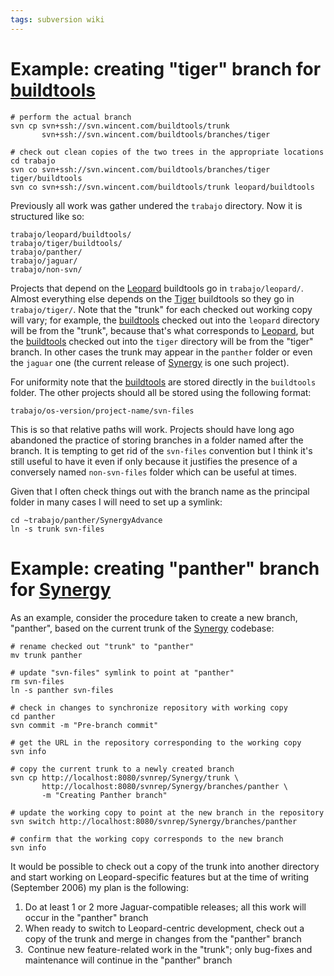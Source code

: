 ```yaml
---
tags: subversion wiki
---
```


# Example: creating "tiger" branch for [buildtools](/wiki/buildtools)

    # perform the actual branch
    svn cp svn+ssh://svn.wincent.com/buildtools/trunk
           svn+ssh://svn.wincent.com/buildtools/branches/tiger

    # check out clean copies of the two trees in the appropriate locations
    cd trabajo
    svn co svn+ssh://svn.wincent.com/buildtools/branches/tiger tiger/buildtools
    svn co svn+ssh://svn.wincent.com/buildtools/trunk leopard/buildtools

Previously all work was gather undered the `trabajo` directory. Now it is structured like so:

    trabajo/leopard/buildtools/
    trabajo/tiger/buildtools/
    trabajo/panther/
    trabajo/jaguar/
    trabajo/non-svn/

Projects that depend on the [Leopard](/wiki/Leopard) buildtools go in `trabajo/leopard/`. Almost everything else depends on the [Tiger](/wiki/Tiger) buildtools so they go in `trabajo/tiger/`. Note that the "trunk" for each checked out working copy will vary; for example, the [buildtools](/wiki/buildtools) checked out into the `leopard` directory will be from the "trunk", because that's what corresponds to [Leopard](/wiki/Leopard), but the [buildtools](/wiki/buildtools) checked out into the `tiger` directory will be from the "tiger" branch. In other cases the trunk may appear in the `panther` folder or even the `jaguar` one (the current release of [Synergy](/wiki/Synergy) is one such project).

For uniformity note that the [buildtools](/wiki/buildtools) are stored directly in the `buildtools` folder. The other projects should all be stored using the following format:

    trabajo/os-version/project-name/svn-files

This is so that relative paths will work. Projects should have long ago abandoned the practice of storing branches in a folder named after the branch. It is tempting to get rid of the `svn-files` convention but I think it's still useful to have it even if only because it justifies the presence of a conversely named `non-svn-files` folder which can be useful at times.

Given that I often check things out with the branch name as the principal folder in many cases I will need to set up a symlink:

    cd ~trabajo/panther/SynergyAdvance
    ln -s trunk svn-files

# Example: creating "panther" branch for [Synergy](/wiki/Synergy)

As an example, consider the procedure taken to create a new branch, "panther", based on the current trunk of the [Synergy](/wiki/Synergy) codebase:

    # rename checked out "trunk" to "panther"
    mv trunk panther

    # update "svn-files" symlink to point at "panther"
    rm svn-files
    ln -s panther svn-files

    # check in changes to synchronize repository with working copy
    cd panther
    svn commit -m "Pre-branch commit"

    # get the URL in the repository corresponding to the working copy
    svn info

    # copy the current trunk to a newly created branch
    svn cp http://localhost:8080/svnrep/Synergy/trunk \
           http://localhost:8080/svnrep/Synergy/branches/panther \
           -m "Creating Panther branch"

    # update the working copy to point at the new branch in the repository
    svn switch http://localhost:8080/svnrep/Synergy/branches/panther

    # confirm that the working copy corresponds to the new branch
    svn info

It would be possible to check out a copy of the trunk into another directory and start working on Leopard-specific features but at the time of writing (September 2006) my plan is the following:

1.  Do at least 1 or 2 more Jaguar-compatible releases; all this work will occur in the "panther" branch
2.  When ready to switch to Leopard-centric development, check out a copy of the trunk and merge in changes from the "panther" branch
3.   Continue new feature-related work in the "trunk"; only bug-fixes and maintenance will continue in the "panther" branch
